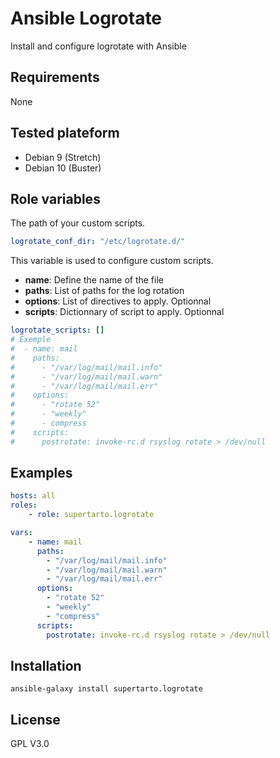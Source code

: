 # Ansible Logrotate

Install and configure logrotate with Ansible

## Requirements
None

## Tested plateform
* Debian 9 (Stretch)
* Debian 10 (Buster)

## Role variables
The path of your custom scripts.
```yml
logrotate_conf_dir: "/etc/logrotate.d/"
```
This variable is used to configure custom scripts. 
 - **name**: Define the name of the file
 - **paths**: List of paths for the log rotation
 - **options**: List of directives to apply. Optionnal
 - **scripts**: Dictionnary of script to apply. Optionnal 
```yml
logrotate_scripts: []
# Exemple
#  - name: mail
#    paths:
#      - "/var/log/mail/mail.info"
#      - "/var/log/mail/mail.warn"
#      - "/var/log/mail/mail.err"
#    options:
#      - "rotate 52"
#      - "weekly"
#      - compress
#    scripts:
#      postrotate: invoke-rc.d rsyslog rotate > /dev/null
```

## Examples
```yml
hosts: all
roles:
    - role: supertarto.logrotate

vars:
    - name: mail
      paths:
        - "/var/log/mail/mail.info"
        - "/var/log/mail/mail.warn"
        - "/var/log/mail/mail.err"
      options:
        - "rotate 52"
        - "weekly"
        - "compress"
      scripts:
        postrotate: invoke-rc.d rsyslog rotate > /dev/null
```
## Installation
```
ansible-galaxy install supertarto.logrotate
```
## License
GPL V3.0
